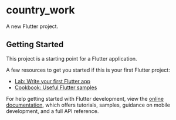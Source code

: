 # country_work

A new Flutter project.

## Getting Started

This project is a starting point for a Flutter application.

A few resources to get you started if this is your first Flutter project:

- [Lab: Write your first Flutter app](https://docs.flutter.dev/get-started/codelab)
- [Cookbook: Useful Flutter samples](https://docs.flutter.dev/cookbook)

For help getting started with Flutter development, view the
[online documentation](https://docs.flutter.dev/), which offers tutorials,
samples, guidance on mobile development, and a full API reference.
 <!-- UPAR PROJETO NO GIT
 Subir para o GIT HUB: Aqui eh um codigo por vez:

git init
git add .
git commit -m "commitinicial"
Depois disso, crie o repositorio no GitHub, e copie os cdigos e coloque todos de uma vez no terminal:

git remote add origin 'link do projeto disponibilizado no proprio git'
git branch -M main
git push -u origin main -->


<!-- FIREBASE -->

<!-- Primeiro, entre no https://firebase.google.com/?hl=pt-br e entre com a sua conta. Após isso, temos que criar o projeto.
Vai clicando em Continuar até chegar em Configurar o Google Analytics e seleciona como “Default Account for Firebase”, depois disso, pode criar o projeto.
Depois disso, na página inicial do projeto, à esquerda, clique em 'Criação' e, primeiro, em 'Authentication', depois em 'Firestore Database';

Em authentication, clique em “Vamos Começar”
Depois disso, tem que ativar os “Provedores Nativos”, que nesse caso, é o E-mail/Senha;

Em Firestone Database, cria o banco de dados;
Em local, coloque São Paulo;
Após o banco de dados ter criado, vá em “Regras”
Nesse allow read, write: if (vai estar como false, define como TRUE e clique em Publicar)


Após ter criado o projeto no firebase e no flutter, é só conectar os dois:
1. O primeiro comando é o “flutterfire configure”;
2. Nessa parte da URL, coloque com.example.nome_do_projeto (nesse caso, com.example.flutter_country_app);

Com o firebase conectado, temos que baixar as dependencias (no caso, vamos usar os seguintes: dio, get, firebase_auth, cloud_firestore, firebase_core e o url_launcher): 
flutter pub add dio get firebase_auth cloud_firestore firebase_core url_launcher -->
